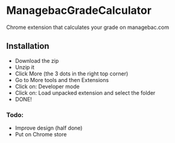 # ManagebacGradeCalculator
Chrome extension that calculates your grade on managebac.com

## Installation

* Download the zip
* Unzip it
* Click More (the 3 dots in the right top corner)
* Go to More tools and then Extensions
* Click on: Developer mode
* Click on: Load unpacked extension and select the folder
* DONE!

### Todo:

- Improve design (half done)
- Put on Chrome store

